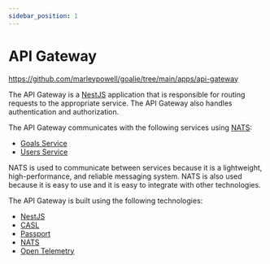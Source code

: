 ```yaml
---
sidebar_position: 1
---
```


# API Gateway
https://github.com/marleypowell/goalie/tree/main/apps/api-gateway

The API Gateway is a [NestJS](https://nestjs.com/) application that is responsible for routing requests to the appropriate service. The API Gateway also handles authentication and authorization.

The API Gateway communicates with the following services using [NATS](https://nats.io/):
- [Goals Service](../../project-structure/services/goals-service)
- [Users Service](../../project-structure/services/users-service)

NATS is used to communicate between services because it is a lightweight, high-performance, and reliable messaging system. NATS is also used because it is easy to use and it is easy to integrate with other technologies.

The API Gateway is built using the following technologies:
- [NestJS](https://nestjs.com/)
- [CASL](https://casl.js.org/)
- [Passport](http://www.passportjs.org/)
- [NATS](https://nats.io/)
- [Open Telemetry](https://opentelemetry.io/)
